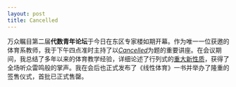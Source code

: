 ```yaml
---
layout: post
title: Cancelled
---
```


万众瞩目第二届**代数青年论坛**于今日在东区专家楼如期开幕。作为唯一一位获邀的体育系教师，我于下午四点准时主持了以[*Cancelled*](http://staff.ustc.edu.cn/~yeyu/YFA2012/abstracts.html#yny)为题的重要讲座。在会议期间，我总结了多年以来的体育教学经验，详细论述了行列式的[重大新性质](/posts/determinant.html)，获得了全场听众雷鸣般的掌声。我在会后也正式发布了《线性体育》一书并举办了隆重的签售仪式，首批已正式售罄。
